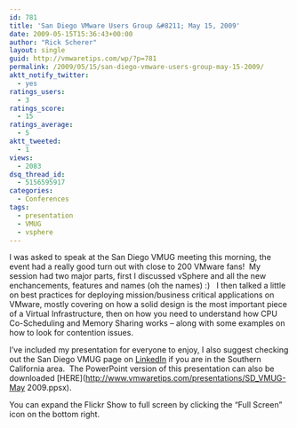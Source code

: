 ```yaml
---
id: 781
title: 'San Diego VMware Users Group &#8211; May 15, 2009'
date: 2009-05-15T15:36:43+00:00
author: "Rick Scherer"
layout: single
guid: http://vmwaretips.com/wp/?p=781
permalink: /2009/05/15/san-diego-vmware-users-group-may-15-2009/
aktt_notify_twitter:
  - yes
ratings_users:
  - 3
ratings_score:
  - 15
ratings_average:
  - 5
aktt_tweeted:
  - 1
views:
  - 2083
dsq_thread_id:
  - 5156595917
categories:
  - Conferences
tags:
  - presentation
  - VMUG
  - vsphere
---
```

I was asked to speak at the San Diego VMUG meeting this morning, the event had a really good turn out with close to 200 VMware fans!  My session had two major parts, first I discussed vSphere and all the new enchancements, features and names (oh the names) :)   I then talked a little on best practices for deploying mission/business critical applications on VMware, mostly covering on how a solid design is the most important piece of a Virtual Infrastructure, then on how you need to understand how CPU Co-Scheduling and Memory Sharing works &#8211; along with some examples on how to look for contention issues.

I&#8217;ve included my presentation for everyone to enjoy, I also suggest checking out the San Diego VMUG page on <a href="http://www.linkedin.com/groups?gid=853637&trk=hb_side_g" target="_blank">LinkedIn</a> if you are in the Southern California area.  The PowerPoint version of this presentation can also be downloaded [HERE](http://www.vmwaretips.com/presentations/SD_VMUG-May 2009.ppsx).



You can expand the Flickr Show to full screen by clicking the &#8220;Full Screen&#8221; icon on the bottom right.